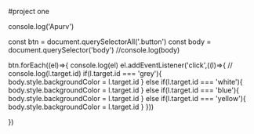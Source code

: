 #project one

console.log('Apurv')

const btn = document.querySelectorAll('.button')
const body = document.querySelector('body')
//console.log(body)

btn.forEach((el)=>{
  console.log(el)
  el.addEventListener('click',((l)=>{
    // console.log(l.target.id)
    if(l.target.id === 'grey'){
      body.style.backgroundColor = l.target.id
    }
    else if(l.target.id === 'white'){
      body.style.backgroundColor = l.target.id
    }
    else if(l.target.id === 'blue'){
      body.style.backgroundColor = l.target.id
    }
    else if(l.target.id === 'yellow'){
      body.style.backgroundColor = l.target.id
    }
  })) 
  
})